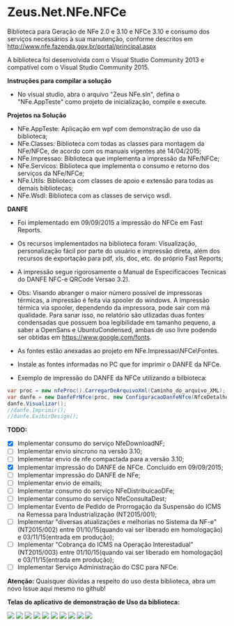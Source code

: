 Zeus.Net.NFe.NFCe
=================

Biblioteca para Geração de NFe 2.0 e 3.10 e NFCe 3.10 e consumo dos serviços necessários à sua manutenção, conforme descritos em http://www.nfe.fazenda.gov.br/portal/principal.aspx

A biblioteca foi desenvolvida com o Visual Studio Community 2013 e compatível com o Visual Studio Community 2015.

**Instruções para compilar a solução**
- No visual studio, abra o arquivo "Zeus NFe.sln", defina o "NFe.AppTeste" como projeto de inicialização, compile e execute.

**Projetos na Solução**
- NFe.AppTeste: Aplicação em wpf com demonstração de uso da biblioteca;
- NFe.Classes: Biblioteca com todas as classes para montagem da NFe/NFCe, de acordo com os manuais vigentes até 14/04/2015;
- NFe.Impressao: Biblioteca que implementa a impressão da NFe/NFCe; 
- NFe.Servicos: Biblioteca que implementa o consumo e retorno dos serviços da NFe/NFCe;
- NFe.Utils: Biblioteca com classes de apoio e extensão para todas as demais bibliotecas;
- NFe.Wsdl: Biblioteca com as classes de serviço wsdl. 

**DANFE**
- Foi implementado em 09/09/2015 a impressão do NFCe em Fast Reports.
- Os recursos implementados na biblioteca foram: Visualização, personalização fácil por parte do usuário e impressão direta, além dos recursos de exportação para pdf, xls, doc, etc. do próprio Fast Reports;
- A impressão segue rigorosamente o Manual de Especificacoes Tecnicas do DANFE NFC-e QRCode Versao 3.2).

- Obs: Visando abranger o maior número possível de impressoras térmicas, a impressão é feita via spooler do windows. A impressão térmica via spooler, dependendo da impressora, pode sair com má qualidade. Para sanar isso, no relatório são utlizadas duas fontes condensadas que possuem boa legibilidade em tamanho pequeno, a saber a OpenSans e UbuntuCondensed, ambas de uso livre podendo ser obtidas em https://www.google.com/fonts.
- As fontes estão anexadas ao projeto em NFe.Impressao\NFCe\Fontes.
- Instale as fontes informadas no PC que for imprimir o DANFE da NFCe.

- Exemplo de impressão do DANFE da NFCe utilizando a bilbioteca:


```cs
var proc = new nfeProc().CarregarDeArquivoXml(Caminho_do_arquivo_XML);
var danfe = new DanfeFrNfce(proc, new ConfiguracaoDanfeNfce(NfceDetalheVendaNormal.UmaLinha, NfceDetalheVendaContigencia.UmaLinha, "00001", "XXXXXXXXXXXXXXXXXXXXXXXXXX", null/*Logomarca em byte[]*/));
danfe.Visualizar();
//danfe.Imprimir();
//danfe.ExibirDesign();

```

**TODO:**
- [x] Implementar consumo do serviço NfeDownloadNF;
- [ ] Implementar envio síncrono na versão 3.10;
- [ ] Implementar envio de nfe compactada para a versão 3.10;
- [x] Implementar impressão do DANFE de NFCe. Concluído em 09/09/2015;
- [ ] Implementar impressão do DANFE de NFe;
- [ ] Implementar envio de emails;
- [ ] Implementar consumo do serviço NFeDistribuicaoDFe;
- [ ] Implementar consumo do serviço NfeConsultaDest;
- [ ] Implementar Evento de Pedido de Prorrogação da Suspensão do ICMS na Remessa para Industrialização (NT2015/001);
- [ ] Implementar "diversas atualizações e melhorias no Sistema da NF-e" (NT2015/002) entre 01/10/15(quando vai ser liberado em homologação) e 03/11/15(entrada em produção);
- [ ] Implementar "Cobrança do ICMS na Operação Interestadual" (NT2015/003) entre 01/10/15(quando vai ser liberado em homologação) e 03/11/15(entrada em produção);
- [ ] Implementar Serviço Administração do CSC para NFCe.
 
**Atenção:**
Quaisquer dúvidas a respeito do uso desta biblioteca, abra um novo Issue aqui mesmo no github!

**Telas do aplicativo de demonstração de Uso da biblioteca:**

![](http://www.zeusautomacao.com.br/zeus/images/git/01.png)
![](http://www.zeusautomacao.com.br/zeus/images/git/02.png)
![](http://www.zeusautomacao.com.br/zeus/images/git/03.png)
![](http://www.zeusautomacao.com.br/zeus/images/git/04.png)
![](http://www.zeusautomacao.com.br/zeus/images/git/05.png)
![](http://www.zeusautomacao.com.br/zeus/images/git/06.png)
![](http://www.zeusautomacao.com.br/zeus/images/git/07.png)
![](http://www.zeusautomacao.com.br/zeus/images/git/08.png)
![](http://www.zeusautomacao.com.br/zeus/images/git/09.png)
![](http://www.zeusautomacao.com.br/zeus/images/git/10.png)
